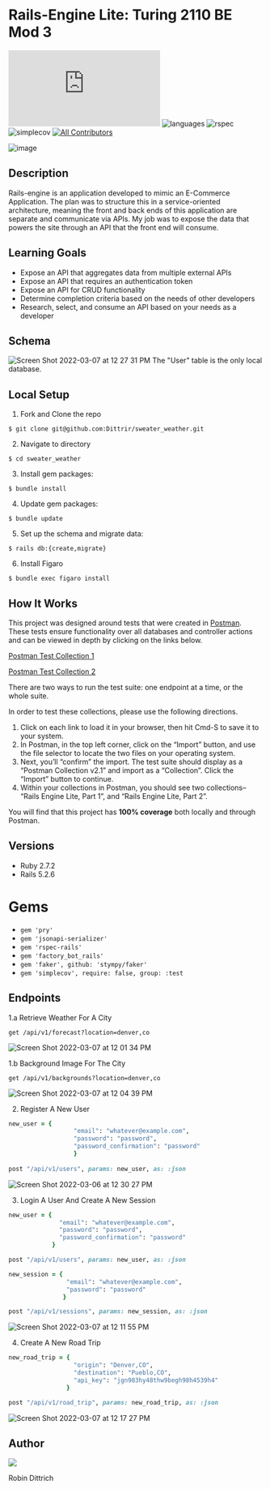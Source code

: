 # Rails-Engine Lite: Turing 2110 BE Mod 3

[![Dittrir commits](https://badgen.net/github/commits/Naereen/StrapDown.js)](https://GitHub.com/Dittrir/sweater_weather/commits?author=Dittrir)
![languages](https://img.shields.io/github/languages/top/Dittrir/sweater_weather?color=red)
![rspec](https://img.shields.io/gem/v/rspec?color=blue&label=rspec)
![simplecov](https://img.shields.io/gem/v/simplecov?color=blue&label=simplecov) <!-- ALL-CONTRIBUTORS-BADGE:START - Do not remove or modify this section -->
[![All Contributors](https://img.shields.io/badge/contributors-1-orange.svg?style=flat)](#contributors-)
<!-- ALL-CONTRIBUTORS-BADGE:END -->

![image](https://user-images.githubusercontent.com/89048720/153535281-582015ee-2682-44cc-bae1-84b7d98d418e.png)


## Description
Rails-engine is an application developed to mimic an E-Commerce Application. The plan was to structure this in a service-oriented architecture, meaning the front and back ends of this application are separate and communicate via APIs. My job was to expose the data that powers the site through an API that the front end will consume.


## Learning Goals 
- Expose an API that aggregates data from multiple external APIs
- Expose an API that requires an authentication token
- Expose an API for CRUD functionality
- Determine completion criteria based on the needs of other developers
- Research, select, and consume an API based on your needs as a developer

## Schema
![Screen Shot 2022-03-07 at 12 27 31 PM](https://user-images.githubusercontent.com/89048720/157112673-0a1d4cd2-84a1-4a83-b47d-370fbf28b1bd.png)
The "User" table is the only local database.

## Local Setup
1. Fork and Clone the repo 
```shell
$ git clone git@github.com:Dittrir/sweater_weather.git
```
2.  Navigate to directory 
```shell
$ cd sweater_weather
```
3. Install gem packages:
```shell
$ bundle install
```
4. Update gem packages: 
```shell
$ bundle update
```
5. Set up the schema and migrate data: 
```shell
$ rails db:{create,migrate}
```
6. Install Figaro
```shell
$ bundle exec figaro install
```


## How It Works
This project was designed around tests that were created in [Postman](https://www.postman.com/). These tests ensure functionality over all databases and controller actions and can be viewed in depth by clicking on the links below.

[Postman Test Collection 1](https://backend.turing.edu/module3/projects/rails_engine_lite/RailsEngineSection1.postman_collection.json)

[Postman Test Collection 2](https://backend.turing.edu/module3/projects/rails_engine_lite/RailsEngineSection2.postman_collection.json)

There are two ways to run the test suite: one endpoint at a time, or the whole suite.

In order to test these collections, please use the following directions.
1. Click on each link to load it in your browser, then hit Cmd-S to save it to your system.
2. In Postman, in the top left corner, click on the “Import” button, and use the file selector to locate the two files on your operating system.
3. Next, you’ll “confirm” the import. The test suite should display as a “Postman Collection v2.1” and import as a “Collection”. Click the “Import” button to continue.
4. Within your collections in Postman, you should see two collections– “Rails Engine Lite, Part 1”, and “Rails Engine Lite, Part 2”.

You will find that this project has **100% coverage** both locally and through Postman.


## Versions
- Ruby 2.7.2
- Rails 5.2.6


# Gems
- `gem 'pry'`
- `gem 'jsonapi-serializer'`
- `gem 'rspec-rails'`
- `gem 'factory_bot_rails'`
- `gem 'faker', github: 'stympy/faker'`
- `gem 'simplecov', require: false, group: :test`

## Endpoints

1.a Retrieve Weather For A City

`get /api/v1/forecast?location=denver,co`

![Screen Shot 2022-03-07 at 12 01 34 PM](https://user-images.githubusercontent.com/89048720/157108976-1aa52bd8-3662-4bb5-986a-52b4a558c71e.png)

1.b Background Image For The City

`get /api/v1/backgrounds?location=denver,co`

![Screen Shot 2022-03-07 at 12 04 39 PM](https://user-images.githubusercontent.com/89048720/157109453-d3d3637a-2a5d-4374-81b8-e91acdf2b65e.png)

2. Register A New User

```ruby
new_user = {
                  "email": "whatever@example.com",
                  "password": "password",
                  "password_confirmation": "password"
                  }
                  
post "/api/v1/users", params: new_user, as: :json
```

![Screen Shot 2022-03-06 at 12 30 27 PM](https://user-images.githubusercontent.com/89048720/156940960-9005be8f-2a3c-4484-8c5a-17f3420440e1.png)

3. Login A User And Create A New Session

```ruby
new_user = {
              "email": "whatever@example.com",
              "password": "password",
              "password_confirmation": "password"
            }

post "/api/v1/users", params: new_user, as: :json

new_session = {
                "email": "whatever@example.com",
                "password": "password"
               }

post "/api/v1/sessions", params: new_session, as: :json
 ```

![Screen Shot 2022-03-07 at 12 11 55 PM](https://user-images.githubusercontent.com/89048720/157110559-1c9c5950-93b0-4a6d-8c9a-ec6034a90f03.png)


4. Create A New Road Trip

```ruby
new_road_trip = {
                  "origin": "Denver,CO",
                  "destination": "Pueblo,CO",
                  "api_key": "jgn983hy48thw9begh98h4539h4"
                }

post "/api/v1/road_trip", params: new_road_trip, as: :json
```

![Screen Shot 2022-03-07 at 12 17 27 PM](https://user-images.githubusercontent.com/89048720/157111271-8fe7ef58-a262-4617-89e9-46ea416e57d9.png) 

## Author

<a href="https://github.com/Dittrir/sweater_weather/graphs/contributors">
  <img src="https://contrib.rocks/image?repo=Dittrir/sweater_weather" />
</a>

Robin Dittrich
